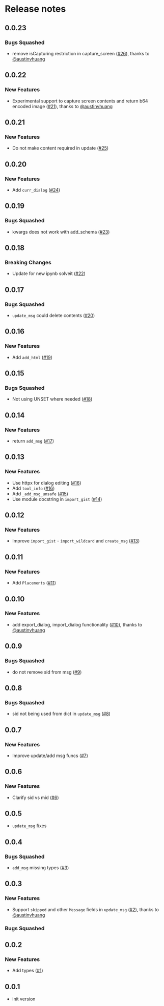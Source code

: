 # Release notes

<!-- do not remove -->

## 0.0.23

### Bugs Squashed

- remove isCapturing restriction in capture_screen ([#26](https://github.com/AnswerDotAI/dialoghelper/pull/26)), thanks to [@austinvhuang](https://github.com/austinvhuang)


## 0.0.22

### New Features

- Experimental support to capture screen contents and return b64 encoded image ([#21](https://github.com/AnswerDotAI/dialoghelper/pull/21)), thanks to [@austinvhuang](https://github.com/austinvhuang)


## 0.0.21

### New Features

- Do not make content required in update ([#25](https://github.com/AnswerDotAI/dialoghelper/issues/25))


## 0.0.20

### New Features

- Add `curr_dialog` ([#24](https://github.com/AnswerDotAI/dialoghelper/issues/24))


## 0.0.19

### Bugs Squashed

- kwargs does not work with add_schema ([#23](https://github.com/AnswerDotAI/dialoghelper/issues/23))


## 0.0.18

### Breaking Changes

- Update for new ipynb solveit ([#22](https://github.com/AnswerDotAI/dialoghelper/issues/22))


## 0.0.17

### Bugs Squashed

- `update_msg` could delete contents ([#20](https://github.com/AnswerDotAI/dialoghelper/issues/20))


## 0.0.16

### New Features

- Add `add_html` ([#19](https://github.com/AnswerDotAI/dialoghelper/issues/19))


## 0.0.15

### Bugs Squashed

- Not using UNSET where needed ([#18](https://github.com/AnswerDotAI/dialoghelper/issues/18))


## 0.0.14

### New Features

- return `add_msg` ([#17](https://github.com/AnswerDotAI/dialoghelper/issues/17))


## 0.0.13

### New Features

- Use httpx for dialog editing ([#16](https://github.com/AnswerDotAI/dialoghelper/issues/16))
- Add `tool_info` ([#16](https://github.com/AnswerDotAI/dialoghelper/issues/16))
- Add `_add_msg_unsafe` ([#15](https://github.com/AnswerDotAI/dialoghelper/issues/15))
- Use module docstring in `import_gist` ([#14](https://github.com/AnswerDotAI/dialoghelper/issues/14))


## 0.0.12

### New Features

- Improve `import_gist` - `import_wildcard` and `create_msg` ([#13](https://github.com/AnswerDotAI/dialoghelper/issues/13))


## 0.0.11

### New Features

- Add `Placements` ([#11](https://github.com/AnswerDotAI/dialoghelper/issues/11))


## 0.0.10

### New Features

- add export_dialog, import_dialog functionality ([#10](https://github.com/AnswerDotAI/dialoghelper/pull/10)), thanks to [@austinvhuang](https://github.com/austinvhuang)


## 0.0.9

### Bugs Squashed

- do not remove sid from msg ([#9](https://github.com/AnswerDotAI/dialoghelper/issues/9))


## 0.0.8

### Bugs Squashed

- sid not being used from dict in `update_msg` ([#8](https://github.com/AnswerDotAI/dialoghelper/issues/8))


## 0.0.7

### New Features

- Improve update/add msg funcs ([#7](https://github.com/AnswerDotAI/dialoghelper/issues/7))


## 0.0.6

### New Features

- Clarify sid vs mid ([#6](https://github.com/AnswerDotAI/dialoghelper/issues/6))


## 0.0.5

- `update_msg` fixes


## 0.0.4

### Bugs Squashed

- `add_msg` missing types ([#3](https://github.com/AnswerDotAI/dialoghelper/issues/3))


## 0.0.3

### New Features

- Support `skipped` and other `Message` fields in `update_msg` ([#2](https://github.com/AnswerDotAI/dialoghelper/pull/2)), thanks to [@austinvhuang](https://github.com/austinvhuang)

### Bugs Squashed


## 0.0.2

### New Features

- Add types ([#1](https://github.com/AnswerDotAI/dialoghelper/issues/1))


## 0.0.1

- init version

